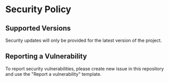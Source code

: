 # Security Policy

## Supported Versions

Security updates will only be provided for the latest version of the project.

## Reporting a Vulnerability

To report security vulnerabilities, please create new issue in this repository and use the "Report a vulnerability" template.
